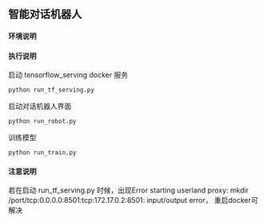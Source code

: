 ## 智能对话机器人
#### 环境说明


#### 执行说明
 启动 tensorflow_serving docker 服务
```bash
python run_tf_serving.py
```
 启动对话机器人界面
```bash
python run_robot.py
```
 训练模型
 ```
python run_train.py
 ```
 
 #### 注意说明
  若在启动 run_tf_serving.py 时候，出现Error starting userland proxy: mkdir /port/tcp:0.0.0.0:8501:tcp:172.17.0.2:8501: input/output error，
  重启docker可解决